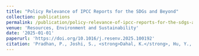 ```yaml
---
title: "Policy Relevance of IPCC Reports for the SDGs and Beyond"
collection: publications
permalink: /publication/policy-relevance-of-ipcc-reports-for-the-sdgs-and-
venue: 'Resources, Environment and Sustainability'
date: '2025-01-01'
paperurl: 'https://doi.org/10.1016/j.resenv.2025.100192'
citation: 'Pradhan, P., Joshi, S., <strong>Dahal, K.</strong>, Hu, Y., Subedi, D. R., Putra, M. P. I. F., Vaidya, S., Pant, L. P., Dhakal, S., Hubacek, K., Rupakheti, M., Roberts, D., & van den Hurk, B. (2025). &quot;Policy Relevance of IPCC Reports for the SDGs and Beyond.&quot; <i>Resources, Environment and Sustainability (Invited Editorial)</i>.'
---
```


